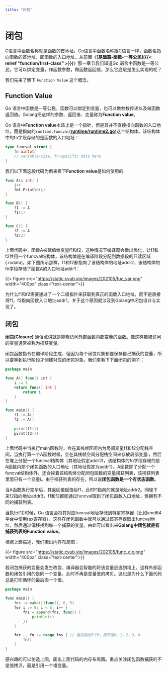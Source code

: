 ```yaml
---
title: "闭包"
---
```


# 闭包

C语言中函数名称就是函数的首地址。Go语言中函数名称跟C语言一样，函数名指向函数的首地址，即函数的入口地址。从前面《**[基础篇-函数-一等公民]({{< relref "function/first-class" >}})**》那一章节我们知道Go 语言中函数是一等公民，它可以绑定变量，作函数参数，做函数返回值，那么它底层是怎么实现的呢？

我们先来了解下 `Function Value` 这个概念。

## Function Value

Go 语言中函数是一等公民，函数可以绑定到变量，也可以做参数传递以及做函数返回值。Golang把这样的参数、返回值、变量称为**Function value**。

Go 语言中**Function value**本质上是一个指针，但是其并不直接指向函数的入口地址，而是指向的`runtime.funcval`(**[runtime/runtime2.go](https://github.com/cyub/go-1.14.13/blob/master/src/runtime/runtime2.go#L195-L198)**)这个结构体。该结构体中的fn字段存储的是函数的入口地址：

```go
type funcval struct {
	fn uintptr
	// variable-size, fn-specific data here
}
```

我们以下面这段代码为例来看下**Function value**是如何使用的:

```go
func A(i int) {
	i++
	fmt.Println(i)
}

func B() {
	f1 := A
	f1(1)
}

func C() {
	f2 := A
	f2(2)
}
```

上面代码中，函数A被赋值给变量f1和f2，这种情况下编译器会做出优化，让f1和f2共用一个funcval结构体，该结构体是在编译阶段分配到数据段的只读区域(.rodata)。如下图所示那样，f1和f2都指向了该结构体的地址addr2，该结构体的fn字段存储了函数A的入口地址addr1：

{{< figure src="https://static.cyub.vip/images/202105/fuc_var.png" width="400px" class="text-center">}}

为什么f1和f2需要通过了一个二级指针来获取到真正的函数入口地址，而不是直接将f1，f2指向函数入口地址addr1。关于这个原因就涉及到Golang中闭包设计与实现了。

## 闭包

**闭包(Closure)** 通俗点讲就是能够访问外部函数内部变量的函数。像这样能被访问的变量通常被称为捕获变量。

闭包函数指令在编译阶段生成，但因为每个闭包对象都要保存自己捕获的变量，所以要等到执行阶段才创建对应的闭包对象。我们来看下下面闭包的例子：

```go
package main

func A() func() int {
    i := 3
    return func() int {
        return i
    }
}

func main() {
    f1 := A()
    f2 := A()
    
    print(f1())
    pirnt(f2())
}
```

上面代码中当执行main函数时，会在其栈帧区间内为局部变量f1和f2分配栈空间，当执行第一个A函数时候，会在其栈帧空间分配栈空间来存放局部变量i，然后在堆上分配一个funcval结构体（其地址假定addr2)，该结构体的fn字段存储的是A函数内那个闭包函数的入口地址（其地址假定为addr1）。A函数除了分配一个funcval结构体外，还会挨着该结构体分配闭包函数的变量捕获列表，该捕获列表里面只有一个变量i。由于捕获列表的存在，所以说**闭包函数是一个有状态函数**。

当A函数执行完毕后，其返回值赋值给f1，此时f1指向的就是地址addr2。同理下来f2指向地址addr3。f1和f2都能通过funcval取到了闭包函数入口地址，但拥有不同的捕获列表。

当执行f1()时候，Go 语言会将其对应funcval地址存储到特定寄存器（比如amd64平台中使用rax寄存器），这样在闭包函数中就可以通过该寄存器取出funcval地址，然后通过偏移找到每一个捕获的变量。由此可以看出来**Golang中闭包就是有捕获列表的Function value**。

根据上面描述，我们画出内存布局图：

{{< figure src="https://static.cyub.vip/images/202105/func_clo.png" width="400px" class="text-center">}}

若闭包捕获的变量会发生改变，编译器会智能的将该变量逃逸到堆上，这样外部函数和闭包引用的是同一个变量，此时不再是变量值的拷贝。这也是为什么下面代码总是打印循环的最后面一个值。

```go
package main

func main() {
	fns := make([]func(), 0, 5)
	for i := 0; i < 5; i++ {
		fns = append(fns, func() {
			println(i)
		})
	}

	for _, fn := range fns { // 最后输出5个5，而不是0，1，2，3，4
		fn()
	}
}
```

感兴趣的可以仿造上图，画出上面代码的内存布局图。重点关注闭包函数捕获的不是值拷贝，而是引用一个堆变量。
